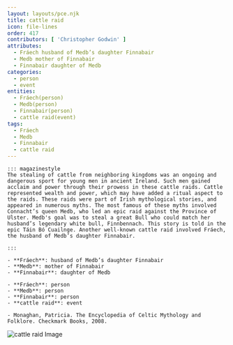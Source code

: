 ```yaml
---
layout: layouts/pce.njk
title: cattle raid
icon: file-lines
order: 417
contributors: [ 'Christopher Godwin' ]
attributes:
  - Fráech husband of Medb’s daughter Finnabair
  - Medb mother of Finnabair
  - Finnabair daughter of Medb
categories:
  - person
  - event
entities:
  - Fráech(person)
  - Medb(person)
  - Finnabair(person)
  - cattle raid(event)
tags:
  - Fráech
  - Medb
  - Finnabair
  - cattle raid
---
```

``` tab [group1:Info]
::: magazinestyle
The stealing of cattle from neighboring kingdoms was an ongoing and dangerous sport for young men in ancient Ireland. Such men gained acclaim and power through their prowess in these cattle raids. Cattle represented wealth and power, which may have added a ritual aspect to the raids. These raids were part of Irish mythological stories, and appeared in numerous myths. The most famous of these myths involved Connacht’s queen Medb, who led an epic raid against the Province of Ulster. Medb's goal was to steal a great Bull who could match her husband’s legendary white bull, Finnbennach. This story is told in the epic Táin Bó Cuailnge. Another well-known cattle raid involved Fráech, the husband of Medb’s daughter Finnabair.

:::
```
``` tab [group1:Attributes]
- **Fráech**: husband of Medb’s daughter Finnabair
- **Medb**: mother of Finnabair
- **Finnabair**: daughter of Medb
```
``` tab [group1:Entities]
- **Fráech**: person
- **Medb**: person
- **Finnabair**: person
- **cattle raid**: event
```
``` tab [group1:Sources]
- Monaghan, Patricia. The Encyclopedia of Celtic Mythology and Folklore. Checkmark Books, 2008.
```
![cattle raid Image](https://upload.wikimedia.org/wikipedia/commons/9/93/Schw%C3%A4bischer_Bund_Luzerner_Schilling.jpg)

